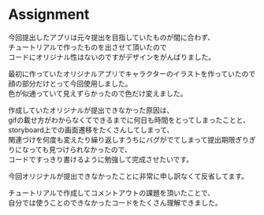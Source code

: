 # Assignment

今回提出したアプリは元々提出を目指していたものが間に合わず、<br>チュートリアルで作ったものを出させて頂いたので<br>
コードにオリジナル性はないのですがデザインをがんばりました。<p>最初に作っていたオリジナルアプリでキャラクターのイラストを作っていたので顔の部分だけとって今回使用しました。<br>色が似通っていて見えずらかったので色だけ変えました。<p>作成していたオリジナルが提出できなかった原因は、<br>gifの載せ方がわからなくてできるまでに何日も時間をとってしまったことと、<br>storyboard上での画面遷移をたくさんしてしまって、<br>関連づけを何度も変えたり繰り返しすうちにバグがでてしまって提出期限ぎりぎりになっても見つけられなかったので、<br>コードですっきり書けるように勉強して完成させたいです。<p>今回オリジナルが提出できなかったことに非常に申し訳なくて反省してます。<p>チュートリアルで作成してコメントアウトの課題を頂いたことで、<br>自分では使うことのできなかったコードをたくさん理解できました。
